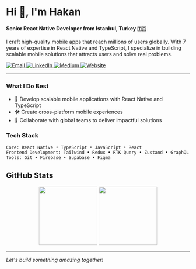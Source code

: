 # Hi 👋, I'm Hakan

#### Senior React Native Developer from Istanbul, Turkey 🇹🇷

I craft high-quality mobile apps that reach millions of users globally. With 7 years of expertise in React Native and TypeScript, I specialize in building scalable mobile solutions that attracts users and solve real problems.

<a href="mailto:cehakanakin@gmail.com">
  <img src="https://img.shields.io/badge/Email-D14836?style=flat&logo=gmail&logoColor=white" alt="Email" />
</a>
<a href="https://www.linkedin.com/in/cehakanakin/">
  <img src="https://img.shields.io/badge/LinkedIn-0077B5?style=flat&logo=linkedin&logoColor=white" alt="LinkedIn" />
</a>
<a href="https://medium.com/@cehakanakin">
  <img src="https://img.shields.io/badge/Medium-12100E?style=flat&logo=medium&logoColor=white" alt="Medium" />
</a>
<a href="https://hakanakin.dev">
  <img src="https://img.shields.io/badge/Website-4285F4?style=flat&logo=google-chrome&logoColor=white" alt="Website" />
</a>

---

### What I Do Best

- 📱 Develop scalable mobile applications with React Native and TypeScript
- 🛠 Create cross-platform mobile experiences
- 👥 Collaborate with global teams to deliver impactful solutions

### Tech Stack

```
Core: React Native • TypeScript • JavaScript • React
Frontend Development: Tailwind • Redux • RTK Query • Zustand • GraphQL
Tools: Git • Firebase • Supabase • Figma
```

## GitHub Stats
<div align="center">
  <img height="160em" src="https://github-readme-stats.vercel.app/api?username=hknakn&show_icons=true&hide_border=true&bg_color=ffffff&title_color=000000&icon_color=000000&text_color=000000"/>
  <img height="160em" src="https://github-readme-streak-stats.herokuapp.com/?user=hknakn&hide_border=true&background=ffffff&ring=000000&fire=000000&currStreakLabel=000000"/>
</div>

---
 *Let's build something amazing together!*
